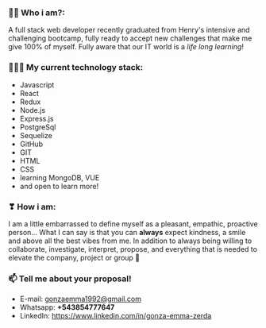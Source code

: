
### 🙋‍♂️ Who i am?: 
 A full stack web developer recently graduated from Henry's intensive and challenging bootcamp, fully ready to accept new challenges that make me give 100% of myself.
  Fully aware that our IT world is a _life long learning_!
 
### 👩🏻‍💻 My current technology stack:
- Javascript 
- React 
- Redux
- Node.js
- Express.js
- PostgreSql
- Sequelize
- GitHub
- GIT
- HTML
- CSS
- learning MongoDB, VUE
- and open to learn more!

### ❣ How i am:
 I am a little embarrassed to define myself as a pleasant, empathic, proactive person... What I can say is that you can **always** expect kindness, a smile and above all the best vibes from me.
 In addition to always being willing to collaborate, investigate, interpret, propose, and everything that is needed to elevate the company, project or group 🚀

### 📫 Tell me about your proposal!
 - E-mail: gonzaemma1992@gmail.com
 - Whatsapp: **+543854777647**
 - LinkedIn: https://www.linkedin.com/in/gonza-emma-zerda





<!---
- 👋 Hi, I’m @Gonzaemma
- 👀 I’m interested in ...
- 🌱 I’m currently learning ...
- 💞️ I’m looking to collaborate on ...
- 📫 How to reach me ...


Gonzaemma/Gonzaemma is a ✨ special ✨ repository because its `README.md` (this file) appears on your GitHub profile.
You can click the Preview link to take a look at your changes.
--->
